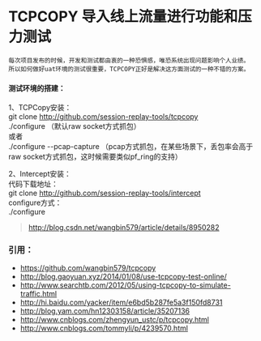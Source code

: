 # TCPCOPY 导入线上流量进行功能和压力测试
    每次项目发布的时候，开发和测试都由衷的一种恐惧感，唯恐系统出现问题影响个人业绩。
    所以如何做好uat环境的测试很重要，TCPCOPY正好是解决这方面测试的一种不错的方案。

#### 测试环境的搭建：
1、TCPCopy安装：<br>
git clone http://github.com/session-replay-tools/tcpcopy<br>
./configure （默认raw socket方式抓包）<br>
或者<br>
./configure --pcap-capture  （pcap方式抓包，在某些场景下，丢包率会高于raw socket方式抓包，这时候需要类似pf_ring的支持）<br>

2、Intercept安装：<br>
代码下载地址：<br>
git clone http://github.com/session-replay-tools/intercept<br>
configure方式： <br>
./configure <br>
> http://blog.csdn.net/wangbin579/article/details/8950282<br>

### 引用：
* https://github.com/wangbin579/tcpcopy
* http://blog.gaoyuan.xyz/2014/01/08/use-tcpcopy-test-online/
* http://www.searchtb.com/2012/05/using-tcpcopy-to-simulate-traffic.html
* http://hi.baidu.com/yacker/item/e6bd5b287fe5a3f150fd8731
* http://blog.yam.com/hn12303158/article/35207136
* http://www.cnblogs.com/zhengyun_ustc/p/tcpcopy.html
* http://www.cnblogs.com/tommyli/p/4239570.html